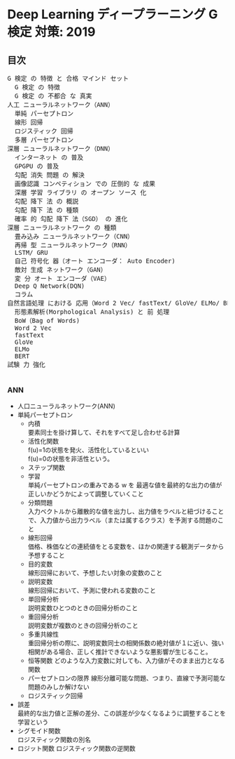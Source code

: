 # Deep Learning ディープラーニング G検定 対策: 2019

## 目次

<pre>
G 検定 の 特徴 と 合格 マインド セット
  G 検定 の 特徴
  G 検定 の 不都合 な 真実
人工 ニューラルネットワーク（ANN）
  単純 パーセプトロン
  線形 回帰
  ロジスティック 回帰
  多層 パーセプトロン
深層 ニューラルネットワーク（DNN）
  インターネット の 普及
  GPGPU の 普及
  勾配 消失 問題 の 解決
  画像認識 コンペティション での 圧倒的 な 成果
  深層 学習 ライブラリ の オープン ソース 化
  勾配 降下 法 の 概説
  勾配 降下 法 の 種類
  確率 的 勾配 降下 法（SGD） の 進化
深層 ニューラルネットワーク の 種類
  畳み込み ニューラルネットワーク（CNN）
  再帰 型 ニューラルネットワーク（RNN）
  LSTM/ GRU
  自己 符号化 器（オート エンコーダ： Auto Encoder)
  敵対 生成 ネットワーク（GAN）
  変 分 オート エンコーダ（VAE）
  Deep Q Network(DQN)
  コラム
自然言語処理 における 応用（Word 2 Vec/ fastText/ GloVe/ ELMo/ BERT）
  形態素解析(Morphological Analysis) と 前 処理
  BoW（Bag of Words)
  Word 2 Vec
  fastText
  GloVe
  ELMo
  BERT
試験 力 強化

</pre>

### ANN
  - 人口ニューラルネットワーク(ANN)
  - 単純パーセプトロン
    - 内積  
      要素同士を掛け算して、それをすべて足し合わせる計算
    - 活性化関数  
      f(u)=1の状態を発火、活性化しているといい  
      f(u)=0の状態を非活性という。
    - ステップ関数
    - 学習  
      単純パーセプトロンの重みである w を 最適な値を最終的な出力の値が正しいかどうかによって調整していくこと
    - 分類問題  
      入力ベクトルから離散的な値を出力し、出力値をラベルと紐づけることで、入力値から出力ラベル（または属するクラス）を予測する問題のこと
    - 線形回帰  
      価格、株価などの連続値をとる変数を、ほかの関連する観測データから予想すること
    - 目的変数  
      線形回帰において、予想したい対象の変数のこと
    - 説明変数  
      線形回帰において、予測に使われる変数のこと
    - 単回帰分析  
      説明変数ひとつのときの回帰分析のこと
    - 重回帰分析  
      説明変数が複数のときの回帰分析のこと
    - 多重共線性  
      重回帰分析の際に、説明変数同士の相関係数の絶対値が１に近い、強い相関がある場合、正しく推計できないような悪影響が生じること。
    - 恒等関数
      どのような入力変数に対しても、入力値がそのまま出力となる関数
    - パーセプトロンの限界
      線形分離可能な問題、つまり、直線で予測可能な問題のみしか解けない
    - ロジスティック回帰
- 誤差  
  最終的な出力値と正解の差分、この誤差が少なくなるように調整することを学習という
- シグモイド関数  
  ロジスティック関数の別名
- ロジット関数
  ロジスティック関数の逆関数


   